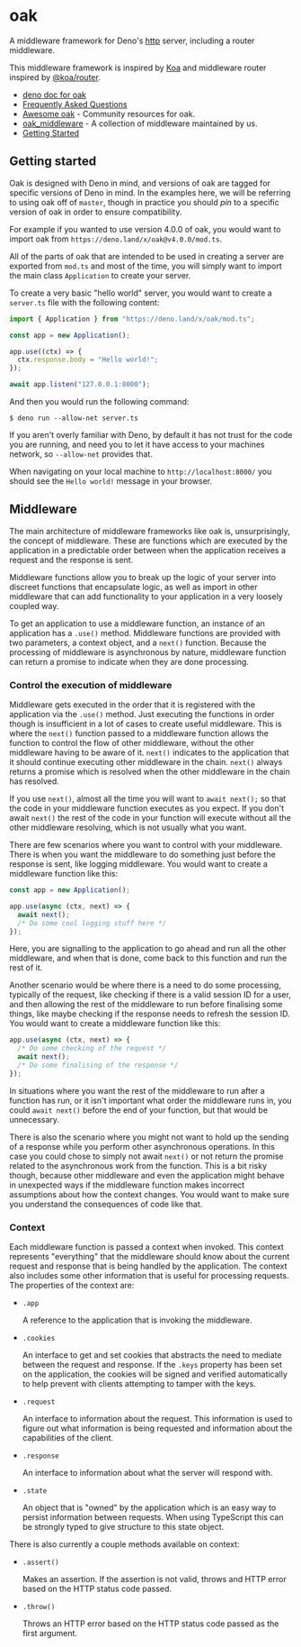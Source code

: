 # oak

A middleware framework for Deno's
[http](https://github.com/denoland/deno/tree/master/std/http#http) server,
including a router middleware.

This middleware framework is inspired by [Koa](https://github.com/koajs/koa)
and middleware router inspired by
[@koa/router](https://github.com/koajs/router/).

- [deno doc for oak](https://doc.deno.land/https/deno.land/x/oak/mod.ts)
- [Frequently Asked Questions](./FAQ)
- [Awesome oak](https://oakserver.github.io/awesome-oak/) - Community resources
  for oak.
- [oak_middleware](https://oakserver.github.io/middleware/) - A collection of
  middleware maintained by us.
- [Getting Started](#getting-started)

## Getting started

Oak is designed with Deno in mind, and versions of oak are tagged for specific
versions of Deno in mind. In the examples here, we will be referring to using
oak off of `master`, though in practice you should _pin_ to a specific version
of oak in order to ensure compatibility.

For example if you wanted to use version 4.0.0 of oak, you would want to import
oak from `https://deno.land/x/oak@v4.0.0/mod.ts`.

All of the parts of oak that are intended to be used in creating a server are
exported from `mod.ts` and most of the time, you will simply want to import the
main class `Application` to create your server.

To create a very basic "hello world" server, you would want to create a
`server.ts` file with the following content:

```ts
import { Application } from "https://deno.land/x/oak/mod.ts";

const app = new Application();

app.use((ctx) => {
  ctx.response.body = "Hello world!";
});

await app.listen("127.0.0.1:8000");
```

And then you would run the following command:

```shell
$ deno run --allow-net server.ts
```

If you aren't overly familiar with Deno, by default it has not trust for the
code you are running, and need you to let it have access to your machines
network, so `--allow-net` provides that.

When navigating on your local machine to `http://localhost:8000/` you should
see the `Hello world!` message in your browser.

## Middleware

The main architecture of middleware frameworks like oak is, unsurprisingly, the
concept of middleware. These are functions which are executed by the
application in a predictable order between when the application receives a
request and the response is sent.

Middleware functions allow you to break up the logic of your server into
discreet functions that encapsulate logic, as well as import in other
middleware that can add functionality to your application in a very loosely
coupled way.

To get an application to use a middleware function, an instance of an
application has a `.use()` method. Middleware functions are provided with two
parameters, a context object, and a `next()` function. Because the processing
of middleware is asynchronous by nature, middleware function can return a
promise to indicate when they are done processing.

### Control the execution of middleware

Middleware gets executed in the order that it is registered with the application
via the `.use()` method. Just executing the functions in order though is
insufficient in a lot of cases to create useful middleware. This is where the
`next()` function passed to a middleware function allows the function to
control the flow of other middleware, without the other middleware having to be
aware of it. `next()` indicates to the application that it should continue
executing other middleware in the chain. `next()` always returns a promise
which is resolved when the other middleware in the chain has resolved.

If you use `next()`, almost all the time you will want to `await next();` so
that the code in your middleware function executes as you expect. If you don't
await `next()` the rest of the code in your function will execute without all
the other middleware resolving, which is not usually what you want.

There are few scenarios where you want to control with your middleware. There
is when you want the middleware to do something just before the response is
sent, like logging middleware. You would want to create a middleware function
like this:

```ts
const app = new Application();

app.use(async (ctx, next) => {
  await next();
  /* Do some cool logging stuff here */
});
```

Here, you are signalling to the application to go ahead and run all the other
middleware, and when that is done, come back to this function and run the rest
of it.

Another scenario would be where there is a need to do some processing, typically
of the request, like checking if there is a valid session ID for a user, and
then allowing the rest of the middleware to run before finalising some things,
like maybe checking if the response needs to refresh the session ID. You would
want to create a middleware function like this:

```ts
app.use(async (ctx, next) => {
  /* Do some checking of the request */
  await next();
  /* Do some finalising of the response */
});
```

In situations where you want the rest of the middleware to run after a
function has run, or it isn't important what order the middleware runs in,
you could `await next()` before the end of your function, but that would be
unnecessary.

There is also the scenario where you might not want to hold up the sending of
a response while you perform other asynchronous operations. In this case you
could chose to simply not await `next()` or not return the promise related to
the asynchronous work from the function. This is a bit risky though, because
other middleware and even the application might behave in unexpected ways if
the middleware function makes incorrect assumptions about how the context
changes. You would want to make sure you understand the consequences of code
like that.

### Context

Each middleware function is passed a context when invoked. This context
represents "everything" that the middleware should know about the current
request and response that is being handled by the application. The context
also includes some other information that is useful for processing requests.
The properties of the context are:

- `.app`

  A reference to the application that is invoking the middleware.

- `.cookies`

  An interface to get and set cookies that abstracts the need to mediate between
  the request and response. If the `.keys` property has been set on the
  application, the cookies will be signed and verified automatically to help
  prevent with clients attempting to tamper with the keys.

- `.request`

  An interface to information about the request. This information is used to
  figure out what information is being requested and information about the
  capabilities of the client.

- `.response`

  An interface to information about what the server will respond with.

- `.state`

  An object that is "owned" by the application which is an easy way to persist
  information between requests. When using TypeScript this can be strongly
  typed to give structure to this state object.

There is also currently a couple methods available on context:

- `.assert()`

  Makes an assertion. If the assertion is not valid, throws and HTTP error
  based on the HTTP status code passed.

- `.throw()`

  Throws an HTTP error based on the HTTP status code passed as the first
  argument.
